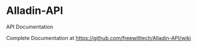 # Alladin-API
API Documentation

Complete Documentation at https://github.com/freewilltech/Alladin-API/wiki
